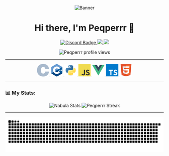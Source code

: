 <!-- Banner -->
<p align="center">
  <img src="https://github.com/Peqperrr/Peqperrr/blob/main/IMG_6696.gif?raw=true" alt="Banner" width="80%" />
</p>

<h1 align="center">Hi there, I'm Peqperrr 👋</h1>

<p align="center"> 
  <a href="https://discord.com/users/592823845673631936">
    <img src="https://img.shields.io/badge/Discord-Peqperrr%237777-5865F2?logo=discord&logoColor=white&style=for-the-badge" alt="Discord Badge" />
     <img src="https://img.shields.io/badge/Linux-FCC624?style=for-the-badge&logo=linux&logoColor=black" />
      <img src="https://img.shields.io/badge/Kali_Linux-557C94?style=for-the-badge&logo=kali-linux&logoColor=white" />
</a>      
<p align="center"> 
  
  </a>
  <img src="https://komarev.com/ghpvc/?username=Peqperrr&label=Profile%20Views&color=00ff00&style=flat-square" alt="Peqperrr profile views" />
<p  
  
</p>

---

<p align="center">
  <a href="https://www.cprogramming.com/" target="_blank" rel="noreferrer">
    <img src="https://raw.githubusercontent.com/devicons/devicon/master/icons/c/c-original.svg" alt="C" width="40" height="40"/>
  </a>
  <a href="https://www.w3schools.com/cpp/" target="_blank" rel="noreferrer">
    <img src="https://raw.githubusercontent.com/devicons/devicon/master/icons/cplusplus/cplusplus-original.svg" alt="C++" width="40" height="40"/>
  </a>
  <a href="https://www.python.org" target="_blank" rel="noreferrer">
    <img src="https://raw.githubusercontent.com/devicons/devicon/master/icons/python/python-original.svg" alt="Python" width="40" height="40"/>
  </a>
  <a href="https://developer.mozilla.org/en-US/docs/Web/JavaScript" target="_blank" rel="noreferrer">
    <img src="https://raw.githubusercontent.com/devicons/devicon/master/icons/javascript/javascript-original.svg" alt="JavaScript" width="40" height="40"/>
  </a>
  <a href="https://vuejs.org/" target="_blank" rel="noreferrer">
    <img src="https://raw.githubusercontent.com/devicons/devicon/master/icons/vuejs/vuejs-original.svg" alt="Vue" width="40" height="40"/>
  </a>
  <a href="https://www.typescriptlang.org/" target="_blank" rel="noreferrer">
    <img src="https://raw.githubusercontent.com/devicons/devicon/master/icons/typescript/typescript-original.svg" alt="TypeScript" width="40" height="40"/>
  </a>
  <a href="https://developer.mozilla.org/en-US/docs/Web/HTML" target="_blank" rel="noreferrer">
    <img src="https://raw.githubusercontent.com/devicons/devicon/master/icons/html5/html5-original.svg" alt="HTML" width="40" height="40"/>
  </a>
</p>


---


### 📊 My Stats:

<p align="center">
  <img src="https://github-readme-stats.vercel.app/apiusername=Peqperrr&show_icons=true&locale=en&theme=tokyonight" alt="Nabula Stats" height="180"/>
  <img src="https://github-readme-streak-stats.herokuapp.com/?user=Peqperrr&theme=tokyonight" alt="Peqperrr Streak" height="180"/>
</p>

---

<p align="center">
  <img src="https://raw.githubusercontent.com/Peqperrr/Peqperrr/output/github-contribution-grid-snake-dark.svg" alt="Contribution Snake" />
</p>
